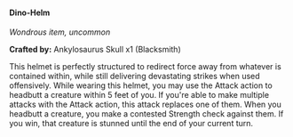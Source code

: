 #### Dino-Helm
_Wondrous item, uncommon_

**Crafted by:** Ankylosaurus Skull x1 (Blacksmith)

This helmet is perfectly structured to redirect force away from whatever is contained within, while still delivering devastating strikes when used offensively. While wearing this helmet, you may use the Attack action to headbutt a creature within 5 feet of you. If you're able to make multiple attacks with the Attack action, this attack replaces one of them. When you headbutt a creature, you make a contested Strength check against them. If you win, that creature is stunned until the end of your current turn.